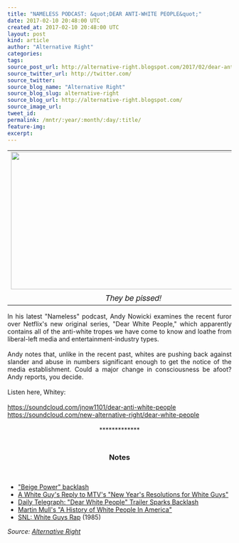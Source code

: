 ```yaml
---
title: "NAMELESS PODCAST: &quot;DEAR ANTI-WHITE PEOPLE&quot;"
date: 2017-02-10 20:48:00 UTC
created_at: 2017-02-10 20:48:00 UTC
layout: post
kind: article
author: "Alternative Right"
categories: 
tags: 
source_post_url: http://alternative-right.blogspot.com/2017/02/dear-anti-white-people-nameless-podcast.html
source_twitter_url: http://twitter.com/
source_twitter: 
source_blog_name: "Alternative Right"
source_blog_slug: alternative-right
source_blog_url: http://alternative-right.blogspot.com/
source_image_url: 
tweet_id:
permalink: /mntr/:year/:month/:day/:title/
feature-img: 
excerpt:
---
```

<div dir="ltr" style="text-align: left;"><table align="center" cellpadding="0" cellspacing="0" class="tr-caption-container" style="margin-left: auto; margin-right: auto; text-align: center;"><tbody><tr><td style="text-align: center;"><a href="https://4.bp.blogspot.com/-L1919yRV9ko/WJ4hWE75JmI/AAAAAAAAC-Q/W0B0yxtW8w0J68-t-E4GX6Gbry75CnV9gCLcB/s1600/dear_a.jpg" style="margin-left: auto; margin-right: auto;"><img border="0" height="309" src="https://4.bp.blogspot.com/-L1919yRV9ko/WJ4hWE75JmI/AAAAAAAAC-Q/W0B0yxtW8w0J68-t-E4GX6Gbry75CnV9gCLcB/s400/dear_a.jpg" width="550"></a></td></tr><tr><td class="tr-caption" style="text-align: center;"><span style='font-family: "helvetica neue" , "arial" , "helvetica" , sans-serif; font-size: large;'><i>They be pissed!</i></span></td></tr></tbody></table><div style="text-align: justify;">In his latest "Nameless" podcast, Andy Nowicki examines the recent furor over Netflix's new original series, "Dear White People," which apparently contains all of the anti-white tropes we have come to know and loathe from liberal-left media and entertainment-industry types.</div><div style="text-align: justify;"><br></div><a name="more"></a><div style="text-align: justify;">Andy notes that, unlike in the recent past, whites are pushing back against slander and abuse in numbers significant enough to get the notice of the media establishment. Could a major change in consciousness be afoot? Andy reports, you decide.<br><br>Listen here, Whitey: </div><br><div style="text-align: justify;"><a href="https://soundcloud.com/jnow1101/dear-anti-white-people"></a><a href="https://soundcloud.com/jnow1101/dear-anti-white-people">https://soundcloud.com/jnow1101/dear-anti-white-people</a><br><a href="https://soundcloud.com/new-alternative-right/dear-white-people">https://soundcloud.com/new-alternative-right/dear-white-people</a></div><br><div style="text-align: center;">*************</div><h3 style="text-align: center;"><br>Notes</h3><br><ul style="text-align: left;"><li><a href="http://www.torontosun.com/2016/12/06/seeing-red-over-beige-power-rap-parody">"Beige Power" backlash</a></li><li><a href="http://alternative-right.blogspot.com/2016/12/new-year-resolutions-for-white-guys.html">A White Guy's Reply to MTV's "New Year's Resolutions for White Guys"</a></li><li><a href="http://www.telegraph.co.uk/tv/2017/02/09/dear-white-people-trailer-sparks-backlash-netflix-faces-claims/">Daily Telegraph: "Dear White People" Trailer Sparks Backlash</a></li><li><a href="http://www.imdb.com/title/tt0089277/">Martin Mull's "A History of White People In America"</a></li><li><a href="http://www.nbc.com/saturday-night-live/video/a-couple-of-white-guys/n9329?snl=1">SNL: White Guys Rap</a> (1985)</li></ul></div><img src="http://feeds.feedburner.com/~r/blogspot/SBfLZ/~4/Q25niZBQ-eY" height="1" width="1" alt=""><div class="">
    <i>Source: <a href="http://alternative-right.blogspot.com/">Alternative Right</a></i>
</div>
